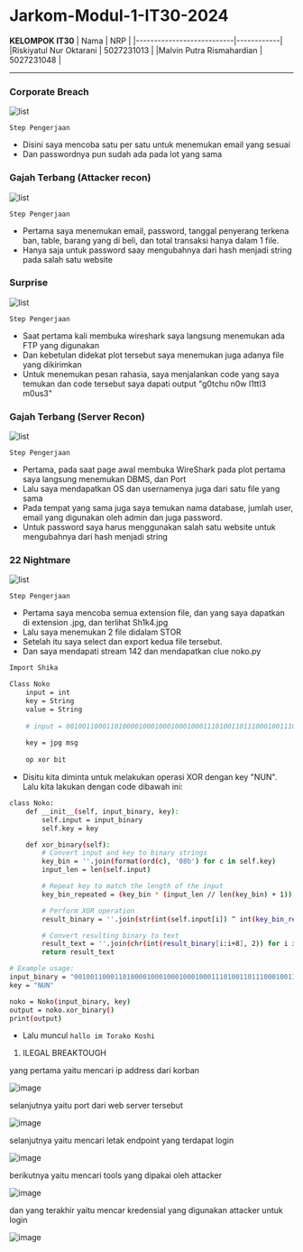 # Jarkom-Modul-1-IT30-2024

**KELOMPOK IT30**
| Nama | NRP |
|---------------------------|------------|
|Riskiyatul Nur Oktarani | 5027231013 |
|Malvin Putra Rismahardian | 5027231048 |

<hr>

### Corporate Breach

![list](https://cdn.discordapp.com/attachments/1286025745948475413/1286025793440452681/aa7c9576-e2f8-453c-95a1-6e7fd68c2cf2.png?ex=66ec685a&is=66eb16da&hm=2442887c9a09044efd042441d3341ee18b2bc62b72b55038786019cc75b55948&)


`Step Pengerjaan`

- Disini saya mencoba satu per satu untuk menemukan email yang sesuai
- Dan passwordnya pun sudah ada pada lot yang sama

### Gajah Terbang (Attacker recon)

![list](https://cdn.discordapp.com/attachments/1286025745948475413/1286036782932168716/image.png?ex=66ec7296&is=66eb2116&hm=cee22ff821008dc645b8efa7db82cefe0afa500092944914b81abba93cb92ad1&)


`Step Pengerjaan`

- Pertama saya menemukan email, password, tanggal penyerang terkena ban, table, barang yang di beli, dan total transaksi hanya dalam 1 file.
- Hanya saja untuk password saay mengubahnya dari hash menjadi string pada salah satu website

### Surprise

![list](https://cdn.discordapp.com/attachments/1286025745948475413/1286027506503385230/image.png?ex=66ec69f2&is=66eb1872&hm=e5bd6bb40dc0b90c9ad64df9444e06aa343c4f7bf4e379dc10cee477af4353ce&)


`Step Pengerjaan`

- Saat pertama kali membuka wireshark saya langsung menemukan ada FTP yang digunakan
- Dan kebetulan didekat plot tersebut saya menemukan juga adanya file yang dikirimkan
- Untuk menemukan pesan rahasia, saya menjalankan code yang saya temukan dan code tersebut saya dapati output "g0tchu n0w l1ttl3 m0us3" 

### Gajah Terbang (Server Recon)

![list](https://cdn.discordapp.com/attachments/1286025745948475413/1286028816753627146/image.png?ex=66ec6b2b&is=66eb19ab&hm=7b51a45d5267e07bca88270c1da89e37f27e4382dee6036303371b694d7e8f27&)

`Step Pengerjaan`

- Pertama, pada saat page awal membuka WireShark pada plot pertama saya langsung menemukan DBMS, dan Port
- Lalu saya mendapatkan OS dan usernamenya juga dari satu file yang sama
- Pada tempat yang sama juga saya temukan nama database, jumlah user, email yang digunakan oleh admin dan juga password.
- Untuk password saya harus menggunakan salah satu website untuk mengubahnya dari hash menjadi string


### 22 Nightmare

![list](https://cdn.discordapp.com/attachments/1286025745948475413/1286030587743703071/image.png?ex=66ec6cd1&is=66eb1b51&hm=0aa1655e41ea2bad0471207176d1c7231d891e7a1c5c38016b565287c9caba53&)

`Step Pengerjaan`

- Pertama saya mencoba semua extension file, dan yang saya dapatkan di extension .jpg, dan terlihat Sh1k4.jpg
- Lalu saya menemukan 2 file didalam STOR
- Setelah itu saya select dan export kedua file tersebut.
- Dan saya mendapati stream 142 dan mendapatkan clue noko.py

```bash
Import Shika

Class Noko
    input = int
    key = String
    value = String
    
    # input = 001001100011010000100010001000100011101001101110001001110011100001101110000110100011101000111100001011110011111000100001011011100001111000100001001111010011110100100111
    
    key = jpg msg
    
    op xor bit
```

- Disitu kita diminta untuk melakukan operasi XOR dengan key "NUN". Lalu kita lakukan dengan code dibawah ini:

```bash
class Noko:
    def __init__(self, input_binary, key):
        self.input = input_binary
        self.key = key

    def xor_binary(self):
        # Convert input and key to binary strings
        key_bin = ''.join(format(ord(c), '08b') for c in self.key)
        input_len = len(self.input)

        # Repeat key to match the length of the input
        key_bin_repeated = (key_bin * (input_len // len(key_bin) + 1))[:input_len]

        # Perform XOR operation
        result_binary = ''.join(str(int(self.input[i]) ^ int(key_bin_repeated[i])) for i in range(input_len))

        # Convert resulting binary to text
        result_text = ''.join(chr(int(result_binary[i:i+8], 2)) for i in range(0, len(result_binary), 8))
        return result_text

# Example usage:
input_binary = "001001100011010000100010001000100011101001101110001001110011100001101110000110100011101000111100001011110011111000100001011011100001111000100001001111010011110100100111"
key = "NUN"

noko = Noko(input_binary, key)
output = noko.xor_binary()
print(output)

```
- Lalu muncul `hallo im Torako Koshi`





1. ILEGAL BREAKTOUGH

yang pertama yaitu mencari ip address dari korban 

![image](https://github.com/user-attachments/assets/21c46481-2416-4482-9094-7ed2f10a13d1)

selanjutnya yaitu port dari web server tersebut

![image](https://github.com/user-attachments/assets/e754ced9-86eb-4d99-b3e8-8344d4f13f36)

selanjutnya yaitu mencari letak endpoint yang terdapat login

![image](https://github.com/user-attachments/assets/2e5731f6-760b-49ac-a13f-63d4842ba370)

berikutnya yaitu mencari tools yang dipakai oleh attacker

![image](https://github.com/user-attachments/assets/7f359ee9-d6ad-4f09-9f7d-96fee067d36f)

dan yang terakhir yaitu mencar kredensial yang digunakan attacker untuk login

![image](https://github.com/user-attachments/assets/5de190d0-a90d-4086-a797-9d4f9789680c)


